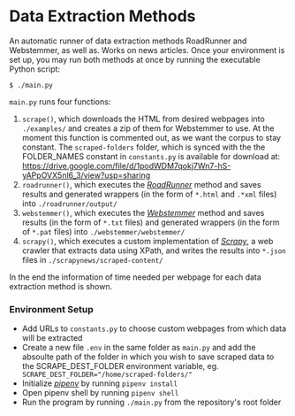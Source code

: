 # Data Extraction Methods

An automatic runner of data extraction methods RoadRunner and Webstemmer, as well as. Works on news articles. Once your environment is set up, you may run both methods at once by running the executable Python script:

```
$ ./main.py
```

`main.py` runs four functions:
1. `scrape()`, which downloads the HTML from desired webpages into `./examples/` and creates a zip of them for Webstemmer to use. At the moment this function is commented out, as we want the corpus to stay constant. The `scraped-folders` folder, which is synced with the the FOLDER_NAMES constant in `constants.py` is available for download at: https://drive.google.com/file/d/1podWDM7qokj7Wn7-hS-yAPpOVX5nl6_3/view?usp=sharing 
2. `roadrunner()`, which executes the <cite>[RoadRunner][1]</cite> method and saves results and generated wrappers (in the form of `*.html` and `.*xml` files) into `./roadrunner/output/`
3. `webstemmer()`, which executes the <cite>[Webstemmer][2]</cite> method and saves results (in the form of `*.txt` files) and generated wrappers (in the form of `*.pat` files) into `./webstemmer/webstemmer/` 
4. `scrapy()`, which executes a custom implementation of <cite>[Scrapy][4]</cite>, a web crawler that extracts data using XPath, and writes the results into `*.json` files in `./scrapynews/scraped-content/`

In the end the information of time needed per webpage for each data extraction method is shown.


### Environment Setup

- Add URLs to `constants.py` to choose custom webpages from which data will be extracted
- Create a new file `.env` in the same folder as `main.py` and add the absoulte path of the folder in which you wish to save scraped data to the SCRAPE_DEST_FOLDER environment variable, eg. ` 
SCRAPE_DEST_FOLDER="/home/scraped-folders/"`
- Initialize <cite>[pipenv][3]</cite> by running `pipenv install` 
- Open pipenv shell by running `pipenv shell`
- Run the program by running `./main.py` from the repository's root folder



[1]: http://www.dia.uniroma3.it/db/roadRunner/software.html
[2]: http://www.unixuser.org/~euske/python/webstemmer/
[3]: https://pypi.org/project/pipenv/
[4]: https://scrapy.org/
